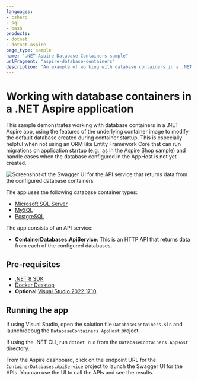 ```yaml
---
languages:
- csharp
- sql
- bash
products:
- dotnet
- dotnet-aspire
page_type: sample
name: ".NET Aspire Database Containers sample"
urlFragment: "aspire-database-containers"
description: "An example of working with database containers in a .NET Aspire app."
---
```


# Working with database containers in a .NET Aspire application

This sample demonstrates working with database containers in a .NET Aspire app, using the features of the underlying container image to modify the default database created during container startup. This is especially helpful when not using an ORM like Entity Framework Core that can run migrations on application startup (e.g., [as in the Aspire Shop sample](../AspireShop/AspireShop.CatalogDbManager)) and handle cases when the database configured in the AppHost is not yet created.

![Screenshot of the Swagger UI for the API service that returns data from the configured database containers](./images/db-containers-apiservice-swagger-ui.png)

The app uses the following database container types:

- [Microsoft SQL Server](https://mcr.microsoft.com/en-us/product/mssql/server/about)
- [MySQL](https://hub.docker.com/_/mysql)
- [PostgreSQL](https://hub.docker.com/_/postgres/)

The app consists of an API service:

- **ContainerDatabases.ApiService**: This is an HTTP API that returns data from each of the configured databases.

## Pre-requisites

- [.NET 8 SDK](https://dotnet.microsoft.com/download/dotnet/8.0)
- [Docker Desktop](https://www.docker.com/products/docker-desktop/)
- **Optional** [Visual Studio 2022 17.10](https://visualstudio.microsoft.com/vs/preview/)

## Running the app

If using Visual Studio, open the solution file `DatabaseContainers.sln` and launch/debug the `DatabaseContainers.AppHost` project.

If using the .NET CLI, run `dotnet run` from the `DatabaseContainers.AppHost` directory.

From the Aspire dashboard, click on the endpoint URL for the `ContainerDatabases.ApiService` project to launch the Swagger UI for the APIs. You can use the UI to call the APIs and see the results.